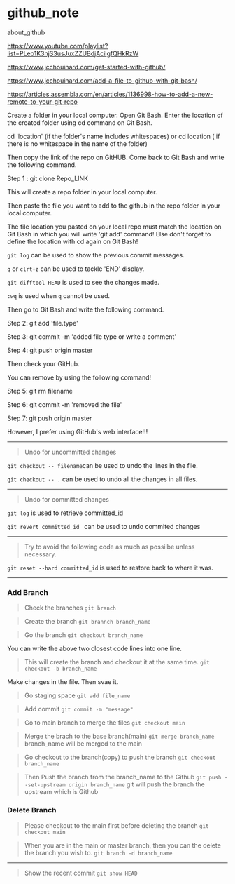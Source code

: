 # github_note
about_github

https://www.youtube.com/playlist?list=PLeo1K3hjS3usJuxZZUBdjAcilgfQHkRzW

https://www.jcchouinard.com/get-started-with-github/

https://www.jcchouinard.com/add-a-file-to-github-with-git-bash/

https://articles.assembla.com/en/articles/1136998-how-to-add-a-new-remote-to-your-git-repo

Create a folder in your local computer. 
Open Git Bash.
Enter the location of the created folder using cd command on Git Bash.

cd 'location' (if the folder's name includes whitespaces)
or 
cd location ( if there is no whitespace in the name of the folder)

Then copy the link of the repo on GitHUB.
Come back to Git Bash and write the following command.

Step 1 : git clone Repo_LINK

This will create a repo folder in your local computer.

Then paste the file you want to add to the github in the repo folder in your local computer.

The file location you pasted on your local repo must match the location on Git Bash in which you will write 'git add' command! 
Else don't forget to define the location with cd again on Git Bash!

```git log``` can be used to show the previous commit messages. 

```q``` or ```clrt+z``` can be used to tackle 'END' display.

```git difftool HEAD``` is used to see the changes made.

```:wq``` is used when ```q``` cannot be used. 

Then go to Git Bash and write the following command.

Step 2: git add 'file.type'

Step 3: git commit -m 'added file type or write a comment'

Step 4: git push origin master

Then check your GitHub.

You can remove by using the following command!

Step 5: git rm filename

Step 6: git commit -m 'removed the file'

Step 7: git push origin master

However, I prefer using GitHub's web interface!!!

---

>Undo for uncommitted changes

```git checkout -- filename```can be used to undo the lines in the file.

```git checkout -- .``` can be used to undo all the changes in all files.

---
>Undo for committed changes

```git log``` is used to retrieve committed_id

```git revert committed_id ``` can be used to undo commited changes

---

> Try to avoid the following code as much as possilbe unless necessary.

```git reset --hard committed_id``` is used to restore back to where it was.

---

### Add Branch

> Check the branches 
```git branch``` 

> Create the branch
```git brannch branch_name```

>Go the branch
```git checkout branch_name```

You can write the above two closest code lines into one line.

>This will create the branch and checkout it at the same time.
```git checkout -b branch_name```

Make changes in the file.
Then svae it.

> Go staging space
```git add file_name```

> Add commit
```git commit -m "message"```

> Go to main branch to merge the files 
```git checkout main```

> Merge the brach to the base branch(main)
```git merge branch_name``` branch_name will be merged to the main

> Go checkout to the branch(copy) to push the branch
```git checkout branch_name```

> Then Push the branch from the branch_name to the Github
```git push --set-upstream origin branch_name``` git will push the branch the upstream which is Github

### Delete Branch

> Please checkout to the main first before deleting the branch
```git checkout main```

>When you are in the main or master branch, then you can the delete the branch you wish to.
```git branch -d branch_name```

---

> Show the recent commit
```git show HEAD``` 